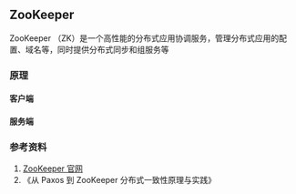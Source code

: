 ## ZooKeeper

ZooKeeper （ZK）是一个高性能的分布式应用协调服务，管理分布式应用的配置、域名等，同时提供分布式同步和组服务等

### 原理

#### 客户端

#### 服务端

### 参考资料

1. [ZooKeeper 官网]( https://zookeeper.apache.org/ )
2. 《从 Paxos 到 ZooKeeper 分布式一致性原理与实践》